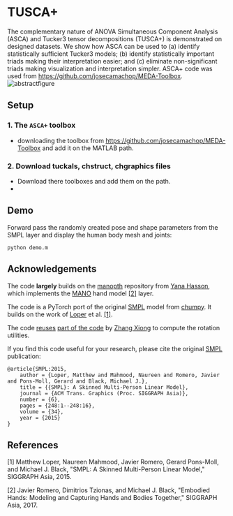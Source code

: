 TUSCA+
=======
The complementary nature of ANOVA Simultaneous Component Analysis (ASCA) and Tucker3 tensor decompositions (TUSCA+) is demonstrated on designed datasets. We show how ASCA can be used to (a) identify statistically sufficient Tucker3 models; (b) identify statistically important triads making their interpretation easier; and (c) eliminate non-significant triads making visualization and interpretation simpler. 
ASCA+ code was used from https://github.com/josecamachop/MEDA-Toolbox. 
![abstractfigure](https://github.com/FarnooshKoleini/TUSCA-/assets/99754293/709cce72-d9e7-4174-8e8d-a699efd678bd)

## Setup

### 1. The `ASCA+` toolbox
 * downloading the toolbox from https://github.com/josecamachop/MEDA-Toolbox and add it on the MATLAB path.

### 2. Download tuckals, chstruct, chgraphics files
  * Download there toolboxes and add them on the path.
  * 
## Demo

Forward pass the randomly created pose and shape parameters from the SMPL layer and display the human body mesh and joints:

`python demo.m`

## Acknowledgements
The code **largely** builds on the [manopth](https://github.com/hassony2/manopth) repository from [Yana Hasson](https://github.com/hassony2), which implements the [MANO](http://mano.is.tue.mpg.de) hand model [\[2\]](#references) layer.

The code is a PyTorch port of the original [SMPL](http://smpl.is.tue.mpg.de) model from [chumpy](https://github.com/mattloper/chumpy). It builds on the work of [Loper](https://github.com/mattloper) et al. [\[1\]](#references).

The code [reuses](https://github.com/gulvarol/smpl/pytorch/rodrigues_layer.py) [part of the code](https://github.com/MandyMo/pytorch_HMR/blob/master/src/util.py) by [Zhang Xiong](https://github.com/MandyMo) to compute the rotation utilities.

If you find this code useful for your research, please cite the original [SMPL](http://smpl.is.tue.mpg.de) publication:

```
@article{SMPL:2015,
    author = {Loper, Matthew and Mahmood, Naureen and Romero, Javier and Pons-Moll, Gerard and Black, Michael J.},
    title = {{SMPL}: A Skinned Multi-Person Linear Model},
    journal = {ACM Trans. Graphics (Proc. SIGGRAPH Asia)},
    number = {6},
    pages = {248:1--248:16},
    volume = {34},
    year = {2015}
}
```

## References

\[1\] Matthew Loper, Naureen Mahmood, Javier Romero, Gerard Pons-Moll, and Michael J. Black, "SMPL: A Skinned Multi-Person Linear Model," SIGGRAPH Asia, 2015.

\[2\] Javier Romero, Dimitrios Tzionas, and Michael J. Black, "Embodied Hands: Modeling and Capturing Hands and Bodies Together," SIGGRAPH Asia, 2017.
